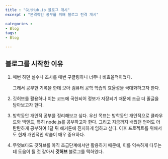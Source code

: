 ```yaml
---
title : "GitHub.io 블로그 개시"
excerpt : "본격적인 공부를 위해 블로그 전격 개시"

categories : 
- Blog
tags:
- Blog

---
```


## 블로그를 시작한 이유

1. 매번 하던 실수나 조사를 매번 구글링하니 너무나 비효율적이었다.

   그래서 공부한 기록을 한데 모아 컴퓨터 공학 학습의 효율성을 극대화하고자 한다.

2. 깃허브를 활용하나 이는 코드에 국한되어 정보가 저장되기 때문에 조금 더 줄글을 담아보고자 한다.

3. 방학동안 개인적 공부를 정리해보고 싶다. 우선 목표는 방학동안 개인적으로 클라우드와 백엔드, 특히 node.js를 공부하고자 한다. 그리고 지금까지 배웠던 언어도 더 탄탄하게 공부하여 1달 뒤 해커톤에 진지하게 임하고 싶다. 이후 프로젝트를 위해서도 현재 개인적인 학습이 매우 중요하다.

4. 무엇보다도 깃허브를 아직 초급단계에서만 활용하기 때문에, 이를 익숙하게 다루는 데 도움이 될 것 같아서 **깃허브** 블로그를 택하였다.





